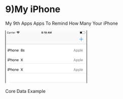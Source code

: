 # 9)My iPhone

My 9th Apps
Apps To Remind How Many Your iPhone

![](Simulator.png)

Core Data Example
